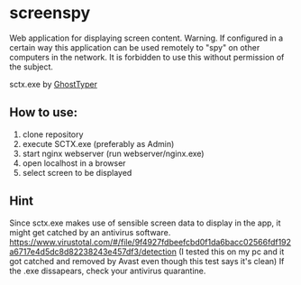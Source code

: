 # screenspy

Web application for displaying screen content. 
Warning. If configured in a certain way this application can be used remotely to "spy" on other computers in the network. It is forbidden to use this without permission of the subject.

sctx.exe by [GhostTyper](https://github.com/GhostTyper) 

## How to use:

1. clone repository
2. execute SCTX.exe (preferably as Admin)
3. start nginx webserver (run webserver/nginx.exe)
4. open localhost in a browser
5. select screen to be displayed

## Hint

Since sctx.exe makes use of sensible screen data to display in the app, it might get catched by an antivirus software.
https://www.virustotal.com/#/file/9f4927fdbeefcbd0f1da6bacc02566fdf192a6717e4d5dc8d82238243e457df3/detection
(I tested this on my pc and it got catched and removed by Avast even though this test says it's clean)
If the .exe dissapears, check your antivirus quarantine.
